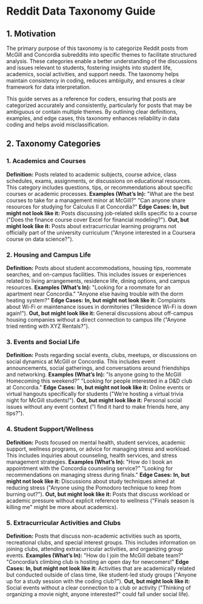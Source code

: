# Reddit Data Taxonomy Guide
## 1. Motivation
The primary purpose of this taxonomy is to categorize Reddit posts from McGill and Concordia subreddits into specific themes to facilitate structured analysis. These categories enable a better understanding of the discussions and issues relevant to students, fostering insights into student life, academics, social activities, and support needs. The taxonomy helps maintain consistency in coding, reduces ambiguity, and ensures a clear framework for data interpretation.

This guide serves as a reference for coders, ensuring that posts are categorized accurately and consistently, particularly for posts that may be ambiguous or contain multiple themes. By outlining clear definitions, examples, and edge cases, this taxonomy enhances reliability in data coding and helps avoid misclassification.

## 2. Taxonomy Categories

### **1. Academics and Courses**

**Definition:** Posts related to academic subjects, course advice, class schedules, exams, assignments, or discussions on educational resources. This category includes questions, tips, or recommendations about specific courses or academic processes.
**Examples (What’s In):**
"What are the best courses to take for a management minor at McGill?"
"Can anyone share resources for studying for Calculus II at Concordia?"
**Edge Cases:**
**In, but might not look like it:**  Posts discussing job-related skills specific to a course ("Does the finance course cover Excel for financial modeling?").
**Out, but might look like it:** Posts about extracurricular learning programs not officially part of the university curriculum ("Anyone interested in a Coursera course on data science?").

### **2. Housing and Campus Life**

**Definition:** Posts about student accommodations, housing tips, roommate searches, and on-campus facilities. This includes issues or experiences related to living arrangements, residence life, dining options, and campus resources.
**Examples (What’s In):**
"Looking for a roommate for an apartment near Concordia."
"Anyone else having trouble with the dorm heating system?"
**Edge Cases:**
**In, but might not look like it:** Complaints about Wi-Fi or maintenance issues in dormitories ("Residence Wi-Fi is down again!").
**Out, but might look like it:** General discussions about off-campus housing companies without a direct connection to campus life ("Anyone tried renting with XYZ Rentals?").

### **3. Events and Social Life**

**Definition:** Posts regarding social events, clubs, meetups, or discussions on social dynamics at McGill or Concordia. This includes event announcements, social gatherings, and conversations around friendships and networking.
**Examples (What’s In):**
"Is anyone going to the McGill Homecoming this weekend?"
"Looking for people interested in a D&D club at Concordia."
**Edge Cases:**
**In, but might not look like it:** Online events or virtual hangouts specifically for students ("We’re hosting a virtual trivia night for McGill students!").
**Out, but might look like it:** Personal social issues without any event context ("I find it hard to make friends here, any tips?").

### **4. Student Support/Wellness**

**Definition:** Posts focused on mental health, student services, academic support, wellness programs, or advice for managing stress and workload. This includes inquiries about counseling, health services, and stress management strategies.
**Examples (What’s In):**
"How do I book an appointment with the Concordia counseling service?"
"Looking for recommendations on managing stress during finals."
**Edge Cases:**
**In, but might not look like it:** Discussions about study techniques aimed at reducing stress ("Anyone using the Pomodoro technique to keep from burning out?").
**Out, but might look like it:** Posts that discuss workload or academic pressure without explicit reference to wellness ("Finals season is killing me" might be more about academics).

### **5. Extracurricular Activities and Clubs**

**Definition:** Posts that discuss non-academic activities such as sports, recreational clubs, and special interest groups. This includes information on joining clubs, attending extracurricular activities, and organizing group events.
**Examples (What’s In):**
"How do I join the McGill debate team?"
"Concordia’s climbing club is hosting an open day for newcomers!"
**Edge Cases:**
**In, but might not look like it:** Activities that are academically related but conducted outside of class time, like student-led study groups ("Anyone up for a study session with the coding club?").
**Out, but might look like it:** Social events without a clear connection to a club or activity ("Thinking of organizing a movie night, anyone interested?" could fall under social life).
